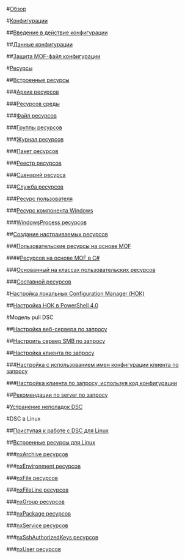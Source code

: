 #[Обзор](overview.md)

#[Конфигурации](configurations.md)

##[Введение в действие конфигурации](enactingConfigurations.md)

##[Данные конфигурации](configData.md)

##[Защита MOF-файл конфигурации](secureMOF.md)

#[Ресурсы](resources.md)

##[Встроенные ресурсы](builtInResource.md)

###[Архив ресурсов](archiveResource.md)

###[Ресурсов среды](environmentResource.md)

###[Файл ресурсов](fileResource.md)

###[Группы ресурсов](groupResource.md)

###[Журнал ресурсов](logResource.md)

###[Пакет ресурсов](packageResource.md)

###[Реестр ресурсов](registryResource.md)

###[Сценарий ресурса](scriptResource.md)

###[Служба ресурсов](serviceResource.md)

###[Ресурс пользователя](userResource.md)

###[Ресурс компонента Windows](windowsfeatureResource.md)

###[WindowsProcess ресурсов](windowsProcessResource.md)

##[Создание настраиваемых ресурсов](authoringResource.md)

###[Пользовательские ресурсы на основе MOF](authoringResourceMOF.md)

####[Ресурсов на основе MOF в C#](authoringResourceMofCS.md)

###[Основанный на классах пользовательских ресурсов](authoringResourceClass.md)

###[Составной ресурсов](authoringResourceComposite.md)

#[Настройка локальных Configuration Manager (НОК)](metaConfig.md)

##[Настройка НОК в PowerShell 4.0](metaConfig4.md)

#Модель pull DSC

##[Настройка веб-сервера по запросу](pullServer.md)

##[Настроить сервер SMB по запросу](pullServerSMB.md)

##[Настройка клиента по запросу](pullClient.md)

###[Настройка с использованием имен конфигурации клиента по запросу](pullClientConfigNames.md)

###[Настройка клиента по запросу, используя код конфигурации](pullClientConfigID.md)

##[Рекомендации по server по запросу](secureServer.md)

#[Устранение неполадок DSC](troubleshooting.md)

#DSC в Linux

##[Приступая к работе с DSC для Linux](lnxGettingStarted.md)

##[Встроенные ресурсы для Linux](lnxBuiltInResources.md)

###[nxArchive ресурсов](lnxArchiveResource.md)

###[nxEnvironment ресурсов](lnxEnvironmentResource.md)

###[nxFile ресурсов](lnxFileResource.md)

###[nxFileLine ресурсов](lnxFileLineResource.md)

###[nxGroup ресурсов](lnxGroupResource.md)

###[nxPackage ресурсов](lnxPackageResource.md)

###[nxService ресурсов](lnxServiceResource.md)

###[nxSshAuthorizedKeys ресурсов](lnxSshAuthorizedKeysResource.md)

###[nxUser ресурсов](lnxUserResource.md)


